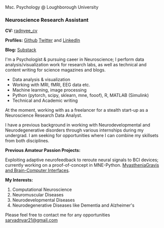 

Msc. Psychology @ Loughborough University

### Neuroscience Research Assistant

**CV:** [radnyee_cv](radnyee_cv.pdf)

**Profiles:** [Github](https://github.com/radnyees) [Twitter](https://twitter.com/RadnyeeS) and [LinkedIn](https://www.linkedin.com/in/radnyee-sarvadnya-5b4510238/)

**Blog:** [Substack](https://radnyees.substack.com/)

I'm a Psychologist & pursuing caeer in Neuroscience; I perform data analysis/visualization work for research labs, as well as technical and content writing for science magazines and blogs.

- Data analysis & visualization
- Working with MRI, fMRI, EEG data etc.
- Machine learning, image processing
- Python (pytorch, scipy, sklearn, mne, fooof), R, MATLAB (Simulink)
- Technical and Academic writing

At the moment, working with as a freelancer for a stealth start-up as a Neuroscience Research Data Analyst.

I have a previous background in working with Neurodevelopmental and Neurodegenerative disorders through various internships during my undergrad.
I am seeking for opportunities where I can combine my skillsets from both disciplines.

**Previous Amateur Passion Projects:**

Exploiting adaptive neurofeedback to reroute neural signals to BCI devices; currently working on a proof-of-concept in MNE-Python. [MyastheniaGravis and Brain-Computer Interfaces](https://radnyees.substack.com/p/myasthenia-gravis-and-brain-computer).

**My Interests:**
1) Computational Neuroscience
2) Neuromuscular Diseases
3) Neurodevelopmental Diseases
4) Neurodegenerative Diseases like Dementia and Alzheimer's

Please feel free to contact me for any opportunities [sarvadnyar21@gmail.com](mailto:sarvadnyar21@gmail.com)
